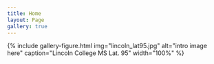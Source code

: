 ```yaml
---
title: Home
layout: Page
gallery: true
---
```

{% include gallery-figure.html img="lincoln_lat95.jpg" alt="intro image here" caption="Lincoln College MS Lat. 95" width="100%" %}